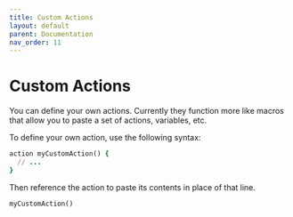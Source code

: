 ```yaml
---
title: Custom Actions
layout: default
parent: Documentation
nav_order: 11
---
```


# Custom Actions

You can define your own actions. Currently they function more like macros that allow you to paste a set of actions, variables, etc.

To define your own action, use the following syntax:

```ruby
action myCustomAction() {
  // ...
}
```

Then reference the action to paste its contents in place of that line.

```ruby
myCustomAction()
```
